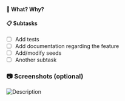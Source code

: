 #### :tophat: What? Why?

#### :clipboard: Subtasks
- [ ] Add tests
- [ ] Add documentation regarding the feature 
- [ ] Add/modify seeds
- [ ] Another subtask

### :camera: Screenshots (optional)
![Description](URL)
